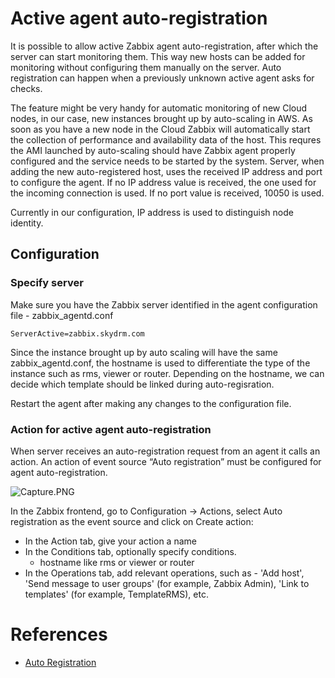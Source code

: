 # Active agent auto-registration

It is possible to allow active Zabbix agent auto-registration, after which the server can start monitoring them. This way new hosts can be added for monitoring without configuring them manually on the server. Auto registration can happen when a previously unknown active agent asks for checks.

The feature might be very handy for automatic monitoring of new Cloud nodes, in our case, new instances brought up by auto-scaling in AWS. As soon as you have a new node in the Cloud Zabbix will automatically start the collection of performance and availability data of the host. This requres the AMI launched by auto-scaling should have Zabbix agent properly configured and the service needs to be started by the system. Server, when adding the new auto-registered host, uses the received IP address and port to configure the agent. If no IP address value is received, the one used for the incoming connection is used. If no port value is received, 10050 is used. 

Currently in our configuration, IP address is used to distinguish node identity. 

## Configuration

### Specify server

Make sure you have the Zabbix server identified in the agent configuration file - zabbix_agentd.conf

```
ServerActive=zabbix.skydrm.com
```

Since the instance brought up by auto scaling will have the same zabbix_agentd.conf, the hostname is used to differentiate the type of the instance such as rms, viewer or router. Depending on the hostname, we can decide which template should be linked during auto-regisration.

Restart the agent after making any changes to the configuration file.

### Action for active agent auto-registration

When server receives an auto-registration request from an agent it calls an action. An action of event source “Auto registration” must be configured for agent auto-registration.

![Capture.PNG](https://bitbucket.org/repo/dBgzdj/images/3499575530-Capture.PNG)

In the Zabbix frontend, go to Configuration → Actions, select Auto registration as the event source and click on Create action:

* In the Action tab, give your action a name
* In the Conditions tab, optionally specify conditions.
  * hostname like rms or viewer or router 
* In the Operations tab, add relevant operations, such as - 'Add host', 'Send message to user groups' (for example, Zabbix Admin), 'Link to templates' (for example, TemplateRMS), etc.

# References

* [Auto Registration](https://www.zabbix.com/documentation/3.0/manual/discovery/auto_registration)
